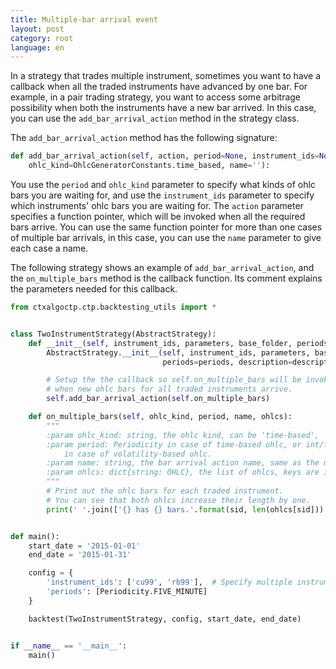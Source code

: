 ```yaml
---
title: Multiple-bar arrival event
layout: post
category: root
language: en
---
```


In a strategy that trades multiple instrument, sometimes you want to have a callback when all the traded instruments
have advanced by one bar. For example, in a pair trading strategy, you want to access some arbitrage possibility when
both the instruments have a new bar arrived. In this case, you can use the `add_bar_arrival_action` method in the
strategy class.

The `add_bar_arrival_action` method has the following signature:

```python
def add_bar_arrival_action(self, action, period=None, instrument_ids=None,
    ohlc_kind=OhlcGeneratorConstants.time_based, name=''):
```

You use the `period` and `ohlc_kind` parameter to specify what kinds of ohlc bars you are waiting for, and use the
`instrument_ids` parameter to specify which instruments' ohlc bars you are waiting for. The `action` parameter
specifies a function pointer, which will be invoked when all the required bars arrive. You can use the same
function pointer for more than one cases of multiple bar arrivals, in this case, you can use the `name` parameter
to give each case a name.

The following strategy shows an example of `add_bar_arrival_action`, and the `on_multiple_bars` method is the
callback function. Its comment explains the parameters needed for this callback.


```python
from ctxalgoctp.ctp.backtesting_utils import *


class TwoInstrumentStrategy(AbstractStrategy):
    def __init__(self, instrument_ids, parameters, base_folder, periods=None, description=None, logger=None):
        AbstractStrategy.__init__(self, instrument_ids, parameters, base_folder,
                                  periods=periods, description=description, logger=logger)

        # Setup the the callback so self.on_multiple_bars will be invoked every time
        # when new ohlc bars for all traded instruments arrive.
        self.add_bar_arrival_action(self.on_multiple_bars)

    def on_multiple_bars(self, ohlc_kind, period, name, ohlcs):
        """
        :param ohlc_kind: string, the ohlc kind, can be 'time-based', 'volatility-based'.
        :param period: Periodicity in case of time-based ohlc, or int/float as volatility threshold
            in case of volatility-based ohlc.
        :param name: string, the bar arrival action name, same as the name parameter specified here.
        :param ohlcs: dict{string: OHLC}, the list of ohlcs, keys are instrument ids, values are the ohlc objects.
        """
        # Print out the ohlc bars for each traded instrument.
        # You can see that both ohlcs increase their length by one.
        print(' '.join(['{} has {} bars.'.format(sid, len(ohlcs[sid])) for sid in ohlcs]))


def main():
    start_date = '2015-01-01'
    end_date = '2015-01-31'

    config = {
        'instrument_ids': ['cu99', 'rb99'],  # Specify multiple instrument ids to trade.
        'periods': [Periodicity.FIVE_MINUTE]
    }

    backtest(TwoInstrumentStrategy, config, start_date, end_date)


if __name__ == '__main__':
    main()


```

